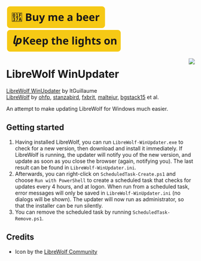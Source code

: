 <a href="https://buymeacoff.ee/ltGuillaume"><img title="Donate using Buy Me a Coffee" src="https://raw.githubusercontent.com/ltGuillaume/Resources/master/buybeer.svg"></a> <a href="https://liberapay.com/ltGuillaume/donate"><img title="Donate using Liberapay" src="https://raw.githubusercontent.com/ltGuillaume/Resources/master/liberapay.svg"></a>

<img src="https://raw.githubusercontent.com/ltGuillaume/LibreWolf-WinUpdater/master/LibreWolf-WinUpdater.ico" align="right"/>

# LibreWolf WinUpdater

[LibreWolf WinUpdater](https://github.com/ltGuillaume/LibreWolf-WinUpdater) by ltGuillaume  
[LibreWolf](https://librewolf.net) by [ohfp](https://gitlab.com/ohfp), [stanzabird](https://stanzabird.nl), [fxbrit](https://gitlab.com/fxbrit), [maltejur](https://gitlab.com/maltejur), [bgstack15](https://bgstack15.wordpress.com) et al.

An attempt to make updating LibreWolf for Windows much easier.

## Getting started
1. Having installed LibreWolf, you can run `LibreWolf-WinUpdater.exe` to check for a new version, then download and install it immediately. If LibreWolf is running, the updater will notify you of the new version, and update as soon as you close the browser (again, notifying you). The last result can be found in `LibreWolf-WinUpdater.ini`.
2. Afterwards, you can right-click on `ScheduledTask-Create.ps1` and choose `Run with PowerShell` to create a scheduled task that checks for updates every 4 hours, and at logon. When run from a scheduled task, error messages will only be saved in  `LibreWolf-WinUpdater.ini` (no dialogs will be shown). The updater will now run as administrator, so that the installer can be run silently.
3. You can remove the scheduled task by running `ScheduledTask-Remove.ps1`.

## Credits
* Icon by the [LibreWolf Community](https://gitlab.com/librewolf-community/branding/-/tree/master/icon)